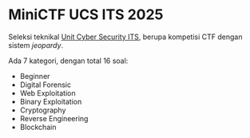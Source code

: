 # MiniCTF UCS ITS 2025

Seleksi teknikal [Unit Cyber Security ITS](https://www.instagram.com/ucs_its/), berupa kompetisi CTF dengan sistem _jeopardy_.

Ada 7 kategori, dengan total 16 soal:

- Beginner
- Digital Forensic
- Web Exploitation
- Binary Exploitation
- Cryptography
- Reverse Engineering
- Blockchain
